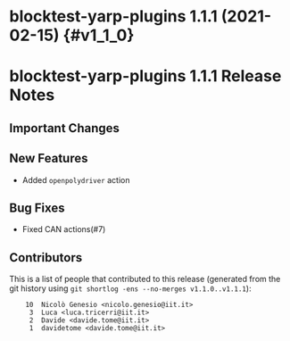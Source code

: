 blocktest-yarp-plugins 1.1.1 (2021-02-15)                                           {#v1_1_0}
=========================================

blocktest-yarp-plugins 1.1.1 Release Notes
==========================================



Important Changes
-----------------

New Features
------------

- Added `openpolydriver` action

Bug Fixes
---------

- Fixed CAN actions(#7)

Contributors
------------

This is a list of people that contributed to this release (generated from the
git history using `git shortlog -ens --no-merges v1.1.0..v1.1.1`):

```
    10  Nicolò Genesio <nicolo.genesio@iit.it>
     3  Luca <luca.tricerri@iit.it>
     2  Davide <davide.tome@iit.it>
     1  davidetome <davide.tome@iit.it>


```
